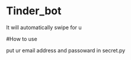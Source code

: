 # Tinder_bot
It will automatically swipe for u 

#How to use

put ur email address and passoward in secret.py
